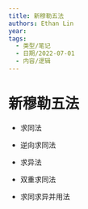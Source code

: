```yaml
---
title: 新穆勒五法
authors: Ethan Lin
year:
tags:
  - 类型/笔记 
  - 日期/2022-07-01 
  - 内容/逻辑 
---
```



# 新穆勒五法





- 求同法

- 逆向求同法

- 求异法

- 双重求同法

- 求同求异并用法


